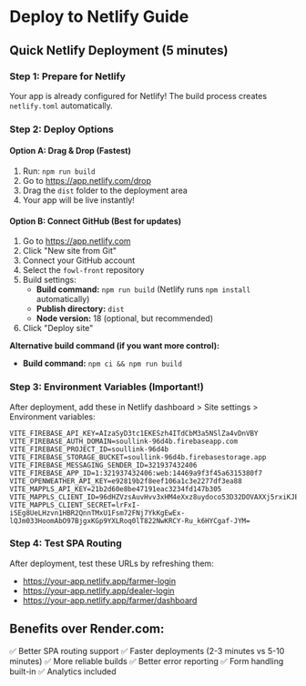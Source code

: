 # Deploy to Netlify Guide

## Quick Netlify Deployment (5 minutes)

### Step 1: Prepare for Netlify
Your app is already configured for Netlify! The build process creates `netlify.toml` automatically.

### Step 2: Deploy Options

#### Option A: Drag & Drop (Fastest)
1. Run: `npm run build`
2. Go to https://app.netlify.com/drop
3. Drag the `dist` folder to the deployment area
4. Your app will be live instantly!

#### Option B: Connect GitHub (Best for updates)
1. Go to https://app.netlify.com
2. Click "New site from Git"
3. Connect your GitHub account
4. Select the `fowl-front` repository
5. Build settings:
   - **Build command:** `npm run build` (Netlify runs `npm install` automatically)
   - **Publish directory:** `dist`
   - **Node version:** 18 (optional, but recommended)
6. Click "Deploy site"

**Alternative build command (if you want more control):**
- **Build command:** `npm ci && npm run build`

### Step 3: Environment Variables (Important!)
After deployment, add these in Netlify dashboard > Site settings > Environment variables:

```
VITE_FIREBASE_API_KEY=AIzaSyD3tc1EKESzh4ITdCbM3a5NSlZa4vDnVBY
VITE_FIREBASE_AUTH_DOMAIN=soullink-96d4b.firebaseapp.com
VITE_FIREBASE_PROJECT_ID=soullink-96d4b
VITE_FIREBASE_STORAGE_BUCKET=soullink-96d4b.firebasestorage.app
VITE_FIREBASE_MESSAGING_SENDER_ID=321937432406
VITE_FIREBASE_APP_ID=1:321937432406:web:14469a9f3f45a6315380f7
VITE_OPENWEATHER_API_KEY=e92819b2f8eef106a1c3e2277df3ea88
VITE_MAPPLS_API_KEY=21b2d60e8be47191eac3234fd147b305
VITE_MAPPLS_CLIENT_ID=96dHZVzsAuvHvv3xHM4eXxz8uydoco53D32DOVAXXj5rxiKJErndb7KM5evxFkh1hGJ_nUHNmEUnpA8tEK0wYUFJ_mjdb2J-
VITE_MAPPLS_CLIENT_SECRET=lrFxI-iSEg8UeLHzvn1HBR2QnnTMxU1Fsm72FNj7YkKgEwEx-lQJm033HoomAbO97BjgxKGp9YXLRoq0lT822NwKRCY-Ru_k6HYCgaf-JYM=
```

### Step 4: Test SPA Routing
After deployment, test these URLs by refreshing them:
- https://your-app.netlify.app/farmer-login
- https://your-app.netlify.app/dealer-login
- https://your-app.netlify.app/farmer/dashboard

## Benefits over Render.com:
✅ Better SPA routing support
✅ Faster deployments (2-3 minutes vs 5-10 minutes)
✅ More reliable builds
✅ Better error reporting
✅ Form handling built-in
✅ Analytics included
